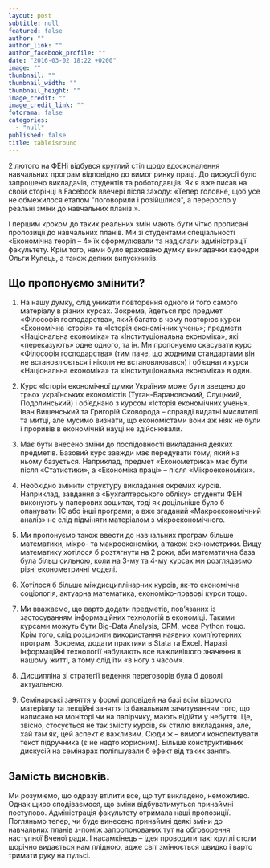 ```yaml
---
layout: post
subtitle: null
featured: false
author: ""
author_link: ""
author_facebook_profile: ""
date: "2016-03-02 18:22 +0200"
image: ""
thumbnail: ""
thumbnail_width: ""
thumbnail_height: ""
image_credit: ""
image_credit_link: ""
fotorama: false
categories: 
  - "null"
published: false
title: tableisround
---
```


2 лютого на ФЕНі відбувся круглий стіл щодо вдосконалення навчальних програм відповідно до вимог ринку праці. До дискусії було запрошено викладачів, студентів та роботодавців. Як я вже писав на своїй сторінці в Facebook ввечері після заходу: «Тепер головне, щоб усе не обмежилося етапом "поговорили і розійшлися", а переросло у реальні зміни до навчальних планів.».  

І першим кроком до таких реальних змін мають бути чітко прописані пропозиції до навчальних планів. Ми зі студентами спеціальності «Економічна теорія – 4» їх сформулювали та надіслали адміністрації факультету. Крім того, нами було враховано думку викладачки кафедри Ольги Купець, а також деяких випускників. 

## Що пропонуємо змінити?

1. На нашу думку, слід уникати повторення одного й того самого матеріалу в різних курсах. Зокрема, йдеться про предмет «Філософія господарства», який багато в чому повторює курси «Економічна історія» та «Історія економічних учень»; предмети «Національна економіка» та «Інституціональна економіка», які «переказують» одне одного, та ін. Ми пропонуємо скасувати курс «Філософія господарства» (тим паче, що жодними стандартами він не встановлюється і ніколи не встановлювався) і об’єднати курси «Національна економіка» та «Інституціональна економіка» в один.  

2. Курс «Історія економічної думки України» може бути зведено до трьох українських економістів (Туган-Барановський, Слуцький, Подолинський) і об’єднано з курсом «Історія економічних учень». Іван Вишенський та Григорій Сковорода – справді видатні мислителі та митці, але мусимо визнати, що економістами вони аж ніяк не були і проривів в економічній науці не здійснювали.  

3. Має бути внесено зміни до послідовності викладання деяких предметів. Базовий курс завжди має передувати тому, який на ньому базується. Наприклад, предмет «Економетрика» має бути після «Статистики», а «Економіка праці» – після «Мікроекономіки».  

4. Необхідно змінити структуру викладання окремих курсів. Наприклад, завдання з «Бухгалтерського обліку» студенти ФЕН виконують у паперових зошитах, тоді як доцільніше було б опанувати 1С або інші програми; а вже згаданий «Макроекономічний аналіз» не слід підміняти матеріалом з мікроекономічного.  

5. Ми пропонуємо також ввести до навчальних програм більше математики, мікро- та макроекономіки, а також економетрики. Вищу математику хотілося б розтягнути на 2 роки, аби математична база була більш сильною, коли на 3-му та 4-му курсах ми розглядаємо різні економетричні моделі.  

6. Хотілося б більше міждисциплінарних курсів, як-то економічна соціологія, актуарна математика, економіко-правові курси тощо.  

7. Ми вважаємо, що варто додати предметів, пов’язаних із застосуванням інформаційних технологій в економіці. Такими курсами можуть бути Big-Data Analysis, CRM, мова Python тощо. Крім того, слід розширити використання наявних комп’ютерних програм. Зокрема, додати практики в Stata та Exсel. Наразі інформаційні технології набувають все важливішого значення в нашому житті, а тому слід іти «в ногу з часом».  

8. Дисципліна зі стратегії ведення переговорів була б доволі актуальною.  

9. Семінарські заняття у формі доповідей на базі всім відомого матеріалу та лекційні заняття із банальним зачитуванням того, що написано на моніторі чи на папірчику, мають відійти у небуття. Це, звісно, стосується не так змісту курсів, як стилю викладання, але, хай там як, цей аспект є важливим. Сюди ж – вимоги конспектувати текст підручника (є не надто корисним). Більше конструктивних дискусій на семінарах поліпшували б ефект від таких занять.

## Замість висновків.  

Ми розуміємо, що одразу втілити все, що тут викладено, неможливо. Однак щиро сподіваємося, що зміни відбуватимуться принаймні поступово. Адміністрація факультету отримала наші пропозиції. Погляньмо тепер, чи буде винесено принаймні деякі зміни до навчальних планів з-поміж запропонованих тут на обговорення наступної Вченої ради.
І насамкінець – ідея проводити такі круглі столи щорічно видається нам плідною, адже світ змінюється швидко і варто тримати руку на пульсі.